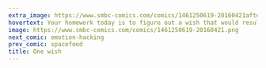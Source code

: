 ```yaml
---
extra_image: https://www.smbc-comics.com/comics/1461250619-20160421after.png
hovertext: Your homework today is to figure out a wish that would result in the above.
image: https://www.smbc-comics.com/comics/1461250619-20160421.png
next_comic: emotion-hacking
prev_comic: spacefood
title: One wish
---
```


